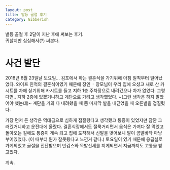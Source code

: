 ```yaml
---
layout: post
title: 발등 골절 후기
category: Gibberish
---
```


발등 골절 후 2달이 지난 후에 써보는 후기.  
귀찮지만 심심해서(?) 써본다.  
  
      
사건 발단
=======
2018년 6월 23일날 토요일... 김포에서 하는 결혼식을 가기위해 아침 일칙부터 일어났었다. 와이프 친척의 결혼식이였기 때문에 장인 ᛫ 장모님이 우리 집에 오셨고
새로 산 카시트를 차에 싣기위해 카시트를 들고 지하 1층 주차장으로 내려갔으나 차가 없었다. 그렇다면.. 지하 2층에 있겠거니하고 계단으로 가려고 생각했었다.
~(그런 생각은 하지 말았어야 했는데)~ 계단을 거의 다 내려왔을 때 쯤 마지막 발을 내딛었을 때 오른발을 접질렸다. 

가장 먼저 든 생각은 역대급으로 심하게 접질렸다고 생각했고 통증이 있었지만 잠깐 그러겠거니하고 운전대에 올랐다. 결혼식장에서도 절룩거리면서 음식은 가져다 잘 먹었고
돌아오는 길에도 통증이 계속 되고 집에 도착해서 신발을 벗어보니 발이 곰발바닥 마냥 부어있었다. (이 때부터 뭔가 잘못됬다고 느낀거 같다.) 토요일이 였기 때문에 응급실로 가게되었고 
골절을 진단받으며 반깁스와 목발신세를 지게되면서 지금까지도 고통을 받고있다.

계속.
